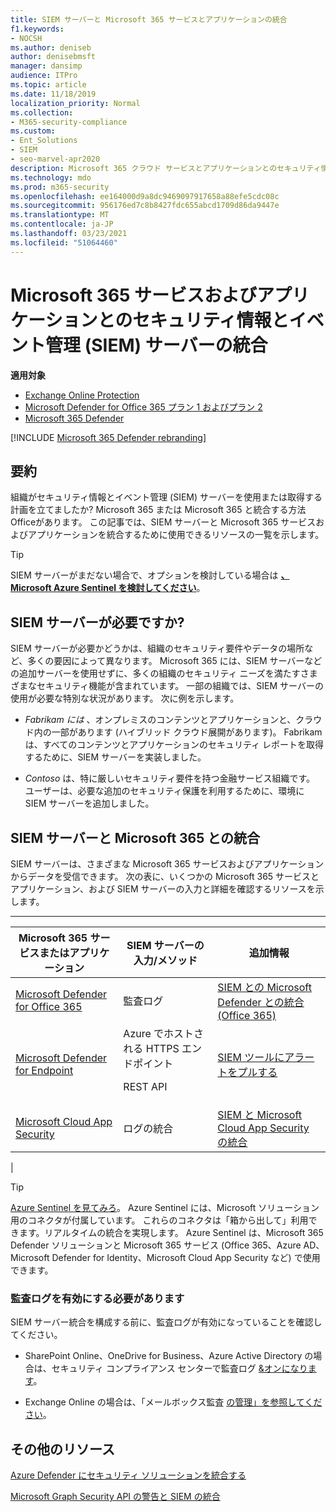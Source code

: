 ```yaml
---
title: SIEM サーバーと Microsoft 365 サービスとアプリケーションの統合
f1.keywords:
- NOCSH
ms.author: deniseb
author: denisebmsft
manager: dansimp
audience: ITPro
ms.topic: article
ms.date: 11/18/2019
localization_priority: Normal
ms.collection:
- M365-security-compliance
ms.custom:
- Ent_Solutions
- SIEM
- seo-marvel-apr2020
description: Microsoft 365 クラウド サービスとアプリケーションとのセキュリティ情報とイベント管理 (SIEM) サーバーの統合の概要を確認する
ms.technology: mdo
ms.prod: m365-security
ms.openlocfilehash: ee164000d9a8dc9469097917658a88efe5cdc08c
ms.sourcegitcommit: 956176ed7c8b8427fdc655abcd1709d86da9447e
ms.translationtype: MT
ms.contentlocale: ja-JP
ms.lasthandoff: 03/23/2021
ms.locfileid: "51064460"
---
```

# <a name="security-information-and-event-management-siem-server-integration-with-microsoft-365-services-and-applications"></a>Microsoft 365 サービスおよびアプリケーションとのセキュリティ情報とイベント管理 (SIEM) サーバーの統合

**適用対象**
- [Exchange Online Protection](exchange-online-protection-overview.md)
- [Microsoft Defender for Office 365 プラン 1 およびプラン 2](defender-for-office-365.md)
- [Microsoft 365 Defender](../defender/microsoft-365-defender.md)

[!INCLUDE [Microsoft 365 Defender rebranding](../includes/microsoft-defender-for-office.md)]

## <a name="summary"></a>要約

組織がセキュリティ情報とイベント管理 (SIEM) サーバーを使用または取得する計画を立てましたか? Microsoft 365 または Microsoft 365 と統合する方法Officeがあります。 この記事では、SIEM サーバーと Microsoft 365 サービスおよびアプリケーションを統合するために使用できるリソースの一覧を示します。

> [!TIP]
> SIEM サーバーがまだない場合で、オプションを検討している場合は **[、Microsoft Azure Sentinel を検討してください](/azure/sentinel/overview)**。

## <a name="do-i-need-a-siem-server"></a>SIEM サーバーが必要ですか?

SIEM サーバーが必要かどうかは、組織のセキュリティ要件やデータの場所など、多くの要因によって異なります。 Microsoft 365 には、SIEM サーバーなどの追加サーバーを使用せずに、多くの組織のセキュリティ ニーズを満たすさまざまなセキュリティ機能が含まれています。 一部の組織では、SIEM サーバーの使用が必要な特別な状況があります。 次に例を示します。

- *Fabrikam には* 、オンプレミスのコンテンツとアプリケーションと、クラウド内の一部があります (ハイブリッド クラウド展開があります)。 Fabrikam は、すべてのコンテンツとアプリケーションのセキュリティ レポートを取得するために、SIEM サーバーを実装しました。

- *Contoso* は、特に厳しいセキュリティ要件を持つ金融サービス組織です。 ユーザーは、必要な追加のセキュリティ保護を利用するために、環境に SIEM サーバーを追加しました。

## <a name="siem-server-integration-with-microsoft-365"></a>SIEM サーバーと Microsoft 365 との統合

SIEM サーバーは、さまざまな Microsoft 365 サービスおよびアプリケーションからデータを受信できます。 次の表に、いくつかの Microsoft 365 サービスとアプリケーション、および SIEM サーバーの入力と詳細を確認するリソースを示します。

****

|Microsoft 365 サービスまたはアプリケーション|SIEM サーバーの入力/メソッド|追加情報|
|---|---|---|
|[Microsoft Defender for Office 365](defender-for-office-365.md)|監査ログ|[SIEM との Microsoft Defender との統合 (Office 365)](siem-integration-with-office-365-ti.md)|
|[Microsoft Defender for Endpoint](https://docs.microsoft.com/windows/security/threat-protection/)|Azure でホストされる HTTPS エンドポイント <p> REST API|[SIEM ツールにアラートをプルする](../defender-endpoint/configure-siem.md)|
|[Microsoft Cloud App Security](/cloud-app-security/what-is-cloud-app-security)|ログの統合|[SIEM と Microsoft Cloud App Security の統合](/cloud-app-security/siem)|
|

> [!TIP]
> [Azure Sentinel を見てみろ](/azure/sentinel/overview)。 Azure Sentinel には、Microsoft ソリューション用のコネクタが付属しています。 これらのコネクタは「箱から出して」利用できます。リアルタイムの統合を実現します。 Azure Sentinel は、Microsoft 365 Defender ソリューションと Microsoft 365 サービス (Office 365、Azure AD、Microsoft Defender for Identity、Microsoft Cloud App Security など) で使用できます。

### <a name="audit-logging-must-be-turned-on"></a>監査ログを有効にする必要があります

SIEM サーバー統合を構成する前に、監査ログが有効になっていることを確認してください。

- SharePoint Online、OneDrive for Business、Azure Active Directory の場合は、セキュリティ コンプライアンス センターで監査ログ [&オンになります](../../compliance/turn-audit-log-search-on-or-off.md)。

- Exchange Online の場合は、「メールボックス監査 [の管理」を参照してください](../../compliance/enable-mailbox-auditing.md)。

## <a name="more-resources"></a>その他のリソース

[Azure Defender にセキュリティ ソリューションを統合する](/azure/security-center/security-center-partner-integration#exporting-data-to-a-siem)

[Microsoft Graph Security API の警告と SIEM の統合](/graph/security-integration)